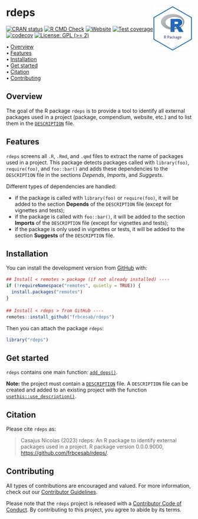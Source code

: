 
<!-- README.md is generated from README.Rmd. Please edit that file -->

# rdeps <img src="man/figures/package-sticker.png" align="right" style="float:right; height:120px;"/>

<!-- badges: start -->

[![CRAN
status](https://www.r-pkg.org/badges/version/rdeps)](https://CRAN.R-project.org/package=rdeps)
[![R CMD
Check](https://github.com/frbcesab/rdeps/actions/workflows/R-CMD-check.yaml/badge.svg)](https://github.com/frbcesab/rdeps/actions/workflows/R-CMD-check.yaml)
[![Website](https://github.com/frbcesab/rdeps/actions/workflows/pkgdown.yaml/badge.svg)](https://github.com/frbcesab/rdeps/actions/workflows/pkgdown.yaml)
[![Test
coverage](https://github.com/frbcesab/rdeps/actions/workflows/test-coverage.yaml/badge.svg)](https://github.com/frbcesab/rdeps/actions/workflows/test-coverage.yaml)
[![codecov](https://codecov.io/gh/frbcesab/rdeps/branch/main/graph/badge.svg)](https://codecov.io/gh/frbcesab/rdeps)
[![License: GPL (\>=
2)](https://img.shields.io/badge/License-GPL%20%28%3E%3D%202%29-blue.svg)](https://choosealicense.com/licenses/gpl-2.0/)
<!-- badges: end -->

<p align="left">
• <a href="#overview">Overview</a><br> •
<a href="#features">Features</a><br> •
<a href="#installation">Installation</a><br> •
<a href="#get-started">Get started</a><br> •
<a href="#citation">Citation</a><br> •
<a href="#contributing">Contributing</a>
</p>

## Overview

The goal of the R package `rdeps` is to provide a tool to identify all
external packages used in a project (package, compendium, website, etc.)
and to list them in the
[`DESCRIPTION`](https://r-pkgs.org/description.html) file.

## Features

`rdeps` screens all `.R`, `.Rmd`, and `.qmd` files to extract the name
of packages used in a project. This package detects packages called with
`library(foo)`, `require(foo)`, and `foo::bar()` and adds these
dependencies to the `DESCRIPTION` file in the sections *Depends*,
*Imports*, and *Suggests*.

Different types of dependencies are handled:

- if the package is called with `library(foo)` or `require(foo)`, it
  will be added to the section **Depends** of the `DESCRIPTION` file
  (except for vignettes and tests);
- if the package is called with `foo::bar()`, it will be added to the
  section **Imports** of the `DESCRIPTION` file (except for vignettes
  and tests);
- if the package is only used in vignettes or tests, it will be added to
  the section **Suggests** of the `DESCRIPTION` file.

## Installation

You can install the development version from
[GitHub](https://github.com/) with:

``` r
## Install < remotes > package (if not already installed) ----
if (!requireNamespace("remotes", quietly = TRUE)) {
  install.packages("remotes")
}

## Install < rdeps > from GitHub ----
remotes::install_github("frbcesab/rdeps")
```

Then you can attach the package `rdeps`:

``` r
library("rdeps")
```

## Get started

`rdeps` contains one main function:
[`add_deps()`](https://frbcesab.github.io/rdeps/reference/add_deps.html).

**Note:** the project must contain a
[`DESCRIPTION`](https://r-pkgs.org/description.html) file. A
`DESCRIPTION` file can be created and added to an existing project with
the function
[`usethis::use_description()`](https://usethis.r-lib.org/reference/use_description.html).

## Citation

Please cite `rdeps` as:

> Casajus Nicolas (2023) rdeps: An R package to identify external
> packages used in a project. R package version 0.0.0.9000,
> <https://github.com/frbcesab/rdeps/>.

## Contributing

All types of contributions are encouraged and valued. For more
information, check out our [Contributor
Guidelines](https://github.com/frbcesab/rdeps/blob/main/CONTRIBUTING.md).

Please note that the `rdeps` project is released with a [Contributor
Code of
Conduct](https://contributor-covenant.org/version/2/1/CODE_OF_CONDUCT.html).
By contributing to this project, you agree to abide by its terms.
